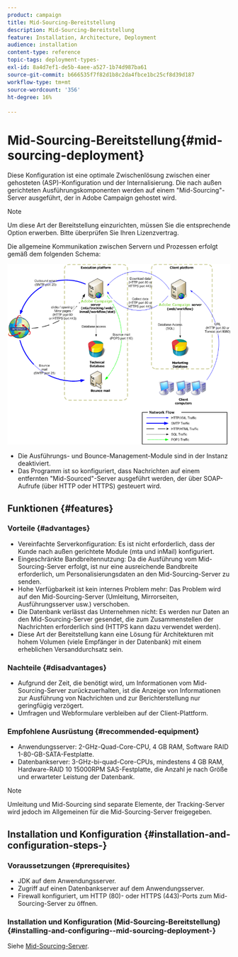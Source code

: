 ```yaml
---
product: campaign
title: Mid-Sourcing-Bereitstellung
description: Mid-Sourcing-Bereitstellung
feature: Installation, Architecture, Deployment
audience: installation
content-type: reference
topic-tags: deployment-types-
exl-id: 8a4d7ef1-de5b-4aee-a527-1b74d987ba61
source-git-commit: b666535f7f82d1b8c2da4fbce1bc25cf8d39d187
workflow-type: tm+mt
source-wordcount: '356'
ht-degree: 16%

---
```


# Mid-Sourcing-Bereitstellung{#mid-sourcing-deployment}



Diese Konfiguration ist eine optimale Zwischenlösung zwischen einer gehosteten (ASP)-Konfiguration und der Internalisierung. Die nach außen gerichteten Ausführungskomponenten werden auf einem &quot;Mid-Sourcing&quot;-Server ausgeführt, der in Adobe Campaign gehostet wird.

>[!NOTE]
>
>Um diese Art der Bereitstellung einzurichten, müssen Sie die entsprechende Option erwerben. Bitte überprüfen Sie Ihren Lizenzvertrag.

Die allgemeine Kommunikation zwischen Servern und Prozessen erfolgt gemäß dem folgenden Schema:

![](assets/s_ncs_install_midsourcing.png)

* Die Ausführungs- und Bounce-Management-Module sind in der Instanz deaktiviert.
* Das Programm ist so konfiguriert, dass Nachrichten auf einem entfernten &quot;Mid-Sourced&quot;-Server ausgeführt werden, der über SOAP-Aufrufe (über HTTP oder HTTPS) gesteuert wird.

## Funktionen {#features}

### Vorteile {#advantages}

* Vereinfachte Serverkonfiguration: Es ist nicht erforderlich, dass der Kunde nach außen gerichtete Module (mta und inMail) konfiguriert.
* Eingeschränkte Bandbreitennutzung: Da die Ausführung vom Mid-Sourcing-Server erfolgt, ist nur eine ausreichende Bandbreite erforderlich, um Personalisierungsdaten an den Mid-Sourcing-Server zu senden.
* Hohe Verfügbarkeit ist kein internes Problem mehr: Das Problem wird auf den Mid-Sourcing-Server (Umleitung, Mirrorseiten, Ausführungsserver usw.) verschoben.
* Die Datenbank verlässt das Unternehmen nicht: Es werden nur Daten an den Mid-Sourcing-Server gesendet, die zum Zusammenstellen der Nachrichten erforderlich sind (HTTPS kann dazu verwendet werden).
* Diese Art der Bereitstellung kann eine Lösung für Architekturen mit hohem Volumen (viele Empfänger in der Datenbank) mit einem erheblichen Versanddurchsatz sein.

### Nachteile {#disadvantages}

* Aufgrund der Zeit, die benötigt wird, um Informationen vom Mid-Sourcing-Server zurückzuerhalten, ist die Anzeige von Informationen zur Ausführung von Nachrichten und zur Berichterstellung nur geringfügig verzögert.
* Umfragen und Webformulare verbleiben auf der Client-Plattform.

### Empfohlene Ausrüstung {#recommended-equipment}

* Anwendungsserver: 2-GHz-Quad-Core-CPU, 4 GB RAM, Software RAID 1-80-GB-SATA-Festplatte.
* Datenbankserver: 3-GHz-bi-quad-Core-CPUs, mindestens 4 GB RAM, Hardware-RAID 10 15000RPM SAS-Festplatte, die Anzahl je nach Größe und erwarteter Leistung der Datenbank.

>[!NOTE]
>
>Umleitung und Mid-Sourcing sind separate Elemente, der Tracking-Server wird jedoch im Allgemeinen für die Mid-Sourcing-Server freigegeben.

## Installation und Konfiguration {#installation-and-configuration-steps-}

### Voraussetzungen {#prerequisites}

* JDK auf dem Anwendungsserver.
* Zugriff auf einen Datenbankserver auf dem Anwendungsserver.
* Firewall konfiguriert, um HTTP (80)- oder HTTPS (443)-Ports zum Mid-Sourcing-Server zu öffnen.

### Installation und Konfiguration (Mid-Sourcing-Bereitstellung) {#installing-and-configuring--mid-sourcing-deployment-}

Siehe [Mid-Sourcing-Server](../../installation/using/mid-sourcing-server.md).
